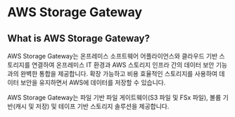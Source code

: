 # AWS Storage Gateway

## What is AWS Storage Gateway?

AWS Storage Gateway는 온프레미스 소프트웨어 어플라이언스와 클라우드 기반 스토리지를 연결하여 온프레미스 IT 환경과 AWS 스토리지 인프라 간의 데이터 보안 기능과의 완벽한 통합을 제공합니다. 확장 가능하고 비용 효율적인 스토리지를 사용하여 데이터 보안을 유지하면서 AWS에 데이터를 저장할 수 있습니다.

AWS Storage Gateway는 파일 기반 파일 게이트웨이\(S3 파일 및 FSx 파일\), 볼륨 기반\(캐시 및 저장\) 및 테이프 기반 스토리지 솔루션을 제공합니다.

